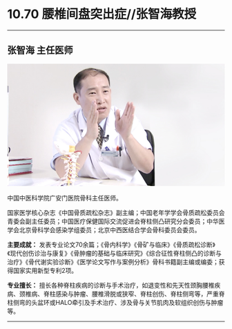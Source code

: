 # 10.70 腰椎间盘突出症//张智海教授

---

## 张智海 主任医师

![1682056196961](image/c10_070/1682056196961.png)

中国中医科学院广安门医院骨科主任医师。

国家医学核心杂志《中国骨质疏松杂志》副主编；中国老年学学会骨质疏松委员会青委会副主任委员；中国医疗保健国际交流促进会脊柱侧凸研究分会委员；中华医学会北京骨科学会感染学组委员；北京中西医结合学会骨科委员会委员。


**主要成就：** 发表专业论文70余篇；《骨内科学》《骨矿与临床》《骨质疏松诊断》《现代创伤诊治与康复》《骨肿瘤的基础与临床研究》《综合征性脊柱侧凸的诊断与治疗》《骨代谢实验诊断》《医学论文写作与案例分析》骨科书籍副主编或编委；获得国家实用新型专利2项。


**专业擅长：** 擅长各种脊柱疾病的诊断与手术治疗，如退变性和先天性颈胸腰椎疾病、颈椎病、脊柱感染与肿瘤、腰椎滑脱或狭窄、脊柱创伤、脊柱侧弯等，严重脊柱侧弯的头盆环或HALO牵引及手术治疗、涉及骨与关节肌肉及软组织创伤与肿瘤等。

---
